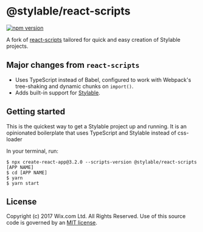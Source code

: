 # @stylable/react-scripts

[![npm version](https://img.shields.io/npm/v/@stylable/react-scripts.svg)](https://www.npmjs.com/package/@stylable/react-scripts)

A fork of [react-scripts](https://github.com/facebook/create-react-app/tree/next/packages/react-scripts) tailored for quick and easy creation of Stylable projects.

## Major changes from `react-scripts`
- Uses TypeScript instead of Babel, configured to work with Webpack's tree-shaking and dynamic chunks on `import()`.
- Adds built-in support for [Stylable](http://stylable.io/).

## Getting started

This is the quickest way to get a Stylable project up and running. It is an opinionated boilerplate that uses TypeScript and Stylable instead of css-loader

In your terminal, run:
```
$ npx create-react-app@3.2.0 --scripts-version @stylable/react-scripts [APP NAME]
$ cd [APP NAME]
$ yarn
$ yarn start
```

## License
Copyright (c) 2017 Wix.com Ltd. All Rights Reserved. Use of this source code is governed by an [MIT license](./LICENSE).
